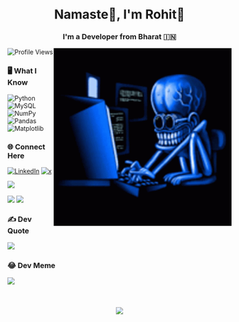 <!-- Your Name -->
<h1 align="center">Namaste🙏, I'm Rohit👋</h1>
<!-- Introduction -->
<h3 align="center">I'm a Developer from Bharat 🇮🇳</h3>
<!-- gif -->
<img align="right" alt="Coding" width="400" src="./tenor.gif">

<!-- Visitor count -->
![Profile Views](https://komarev.com/ghpvc/?username=kusrohit&style=for-the-badge&color=3670A0)</br>
<!-- Skills -->
### 🖥️ What I Know
![Python](https://img.shields.io/badge/python-3670A0?style=for-the-badge&logo=python&logoColor=ffdd54) 
![MySQL](https://img.shields.io/badge/mysql-%2300000f.svg?style=for-the-badge&logo=mysql&logoColor=white) 
![NumPy](https://img.shields.io/badge/numpy-%23013243.svg?style=for-the-badge&logo=numpy&logoColor=white) 
![Pandas](https://img.shields.io/badge/pandas-%23150458.svg?style=for-the-badge&logo=pandas&logoColor=white) 
![Matplotlib](https://img.shields.io/badge/Matplotlib-%23ffffff.svg?style=for-the-badge&logo=Matplotlib&logoColor=black)</br>
<!-- Socials -->
### 🌐 Connect Here
[![LinkedIn](https://img.shields.io/badge/LinkedIn-%230077B5.svg?logo=linkedin&logoColor=black)](https://linkedin.com/in/kushrohit) 
[![x](https://img.shields.io/badge/X-black.svg?logo=twitter&logoColor=white)](https://x.com/kushtwts)</br>
<!-- Top Skill -->
![](https://github-readme-stats.vercel.app/api/top-langs/?username=kusrohit&theme=radical&hide_border=false&include_all_commits=true&count_private=true&layout=compact)
<!-- GitHub Stats -->
![](https://github-readme-stats.vercel.app/api?username=kusrohit&theme=radical&hide_border=false&include_all_commits=true&count_private=true)
![](https://github-readme-streak-stats.herokuapp.com/?user=kusrohit&theme=radical&hide_border=false)<br/>

### ✍️ Dev Quote
![](https://quotes-github-readme.vercel.app/api?type=horizontal&theme=radical&hide_border=false)

### 😂 Dev Meme
<img src='https://randommeme-five.vercel.app/' style="height: 400px;"/>
</br>
</br>
</br>
<!-- Footer -->
<p align="center">
  <img src="https://img.shields.io/badge/Made%20by-Rohit-blue?style=for-the-badge">
</p>

